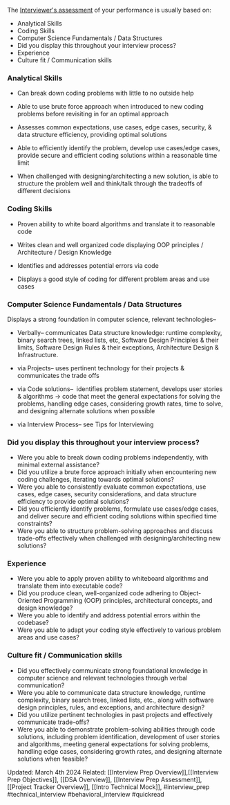 
The [Interviewer's assessment](Intro%20Technical%20Mock.md) of your performance is usually based on:
+ Analytical Skills
+ Coding Skills
+ Computer Science Fundamentals / Data Structures
+ Did you display this throughout your interview process?
+ Experience
+ Culture fit / Communication skills

### Analytical Skills 
- Can break down coding problems with little to no outside help
    
- Able to use brute force approach when introduced to new coding problems before revisiting in for an optimal approach 
    
- Assesses common expectations, use cases, edge cases, security, & data structure efficiency, providing optimal solutions
    
- Able to efficiently identify the problem, develop use cases/edge cases, provide secure and efficient coding solutions within a reasonable time limit
    
- When challenged with designing/architecting a new solution, is able to structure the problem well and think/talk through the tradeoffs of different decisions
    
### Coding Skills
- Proven ability to white board algorithms and translate it to reasonable code
    
- Writes clean and well organized code displaying OOP principles / Architecture / Design Knowledge
    
- Identifies and addresses potential errors via code
    
- Displays a good style of coding for different problem areas and use cases 

### Computer Science Fundamentals / Data Structures

Displays a strong foundation in computer science, relevant technologies– 

- Verbally– communicates Data structure knowledge: runtime complexity, binary search trees, linked lists, etc, Software Design Principles & their limits, Software Design Rules & their exceptions, Architecture Design & Infrastructure.
    
- via Projects– uses pertinent technology for their projects & communicates the trade offs
    
- via Code solutions–  identifies problem statement, develops user stories & algorithms -> code that meet the general expectations for solving the problems, handling edge cases, considering growth rates, time to solve, and designing alternate solutions when possible

- via Interview Process– see Tips for Interviewing

### Did you display this throughout your interview process?

- Were you able to break down coding problems independently, with minimal external assistance?
- Did you utilize a brute force approach initially when encountering new coding challenges, iterating towards optimal solutions?
- Were you able to consistently evaluate common expectations, use cases, edge cases, security considerations, and data structure efficiency to provide optimal solutions?
- Did you efficiently identify problems, formulate use cases/edge cases, and deliver secure and efficient coding solutions within specified time constraints?
- Were you able to structure problem-solving approaches and discuss trade-offs effectively when challenged with designing/architecting new solutions?

### Experience

- Were you able to apply proven ability to whiteboard algorithms and translate them into executable code?
- Did you produce clean, well-organized code adhering to Object-Oriented Programming (OOP) principles, architectural concepts, and design knowledge?
- Were you able to identify and address potential errors within the codebase?
- Were you able to adapt your coding style effectively to various problem areas and use cases?

### Culture fit / Communication skills

- Did you effectively communicate strong foundational knowledge in computer science and relevant technologies through verbal communication?
- Were you able to communicate data structure knowledge, runtime complexity, binary search trees, linked lists, etc., along with software design principles, rules, and exceptions, and architecture design?
- Did you utilize pertinent technologies in past projects and effectively communicate trade-offs?
- Were you able to demonstrate problem-solving abilities through code solutions, including problem identification, development of user stories and algorithms, meeting general expectations for solving problems, handling edge cases, considering growth rates, and designing alternate solutions when feasible?


Updated: March 4th 2024
Related: [[Interview Prep Overview]],[[Interview Prep Objectives]], [[DSA Overview]], [[Interview Prep Assessment]], [[Project Tracker Overview]], [[Intro Technical Mock]], #interview_prep #technical_interview #behavioral_interview  #quickread 